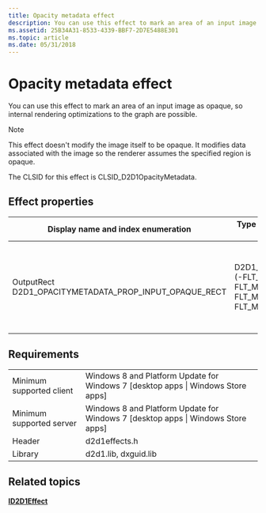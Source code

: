 ```yaml
---
title: Opacity metadata effect
description: You can use this effect to mark an area of an input image as opaque, so internal rendering optimizations to the graph are possible.
ms.assetid: 25B34A31-8533-4339-BBF7-2D7E5488E301
ms.topic: article
ms.date: 05/31/2018
---
```


# Opacity metadata effect

You can use this effect to mark an area of an input image as opaque, so internal rendering optimizations to the graph are possible.

> [!Note]  
> This effect doesn't modify the image itself to be opaque. It modifies data associated with the image so the renderer assumes the specified region is opaque.

 

The CLSID for this effect is CLSID\_D2D1OpacityMetadata.

## Effect properties



| Display name and index enumeration                                                 | Type and default value                                                             | Description                                                                                       |
|------------------------------------------------------------------------------------|------------------------------------------------------------------------------------|---------------------------------------------------------------------------------------------------|
| OutputRect<br/> D2D1\_OPACITYMETADATA\_PROP\_INPUT\_OPAQUE\_RECT <br/> | D2D1\_VECTOR\_4F<br/> (-FLT\_MAX, -FLT\_MAX, FLT\_MAX, FLT\_MAX) <br/> | The portion of the source image that is opaque. The default is the entire input image.<br/> |



 

## Requirements



|                          |                                                                                    |
|--------------------------|------------------------------------------------------------------------------------|
| Minimum supported client | Windows 8 and Platform Update for Windows 7 \[desktop apps \| Windows Store apps\] |
| Minimum supported server | Windows 8 and Platform Update for Windows 7 \[desktop apps \| Windows Store apps\] |
| Header                   | d2d1effects.h                                                                      |
| Library                  | d2d1.lib, dxguid.lib                                                               |



 

## Related topics

<dl> <dt>

[**ID2D1Effect**](/windows/win32/api/d2d1_1/nn-d2d1_1-id2d1effect)
</dt> </dl>

 

